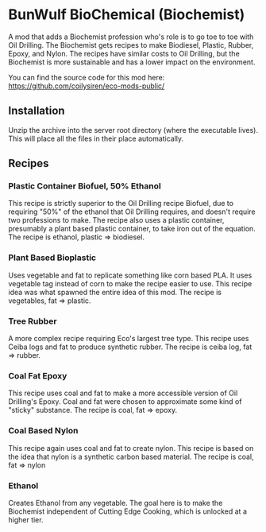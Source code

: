 # BunWulf BioChemical (Biochemist)

A mod that adds a Biochemist profession who's role is to go toe to toe with Oil Drilling. The Biochemist gets recipes to make Biodiesel, Plastic, Rubber, Epoxy, and Nylon. The recipes have similar costs to Oil Drilling, but the Biochemist is more sustainable and has a lower impact on the environment.

You can find the source code for this mod here: https://github.com/coilysiren/eco-mods-public/

## Installation

Unzip the archive into the server root directory (where the executable lives). This will place all the files in their place automatically.

## Recipes

### Plastic Container Biofuel, 50% Ethanol

This recipe is strictly superior to the Oil Drilling recipe Biofuel, due to requiring "50%" of the ethanol that Oil Drilling requires, and doesn't require two professions to make. The recipe also uses a plastic container, presumably a plant based plastic container, to take iron out of the equation. The recipe is ethanol, plastic => biodiesel.

### Plant Based Bioplastic

Uses vegetable and fat to replicate something like corn based PLA. It uses vegetable tag instead of corn to make the recipe easier to use. This recipe idea was what spawned the entire idea of this mod. The recipe is vegetables, fat => plastic.

### Tree Rubber

A more complex recipe requiring Eco's largest tree type. This recipe uses Ceiba logs and fat to produce synthetic rubber. The recipe is ceiba log, fat => rubber.

### Coal Fat Epoxy

This recipe uses coal and fat to make a more accessible version of Oil Drilling's Epoxy. Coal and fat were chosen to approximate some kind of "sticky" substance. The recipe is coal, fat => epoxy.

### Coal Based Nylon

This recipe again uses coal and fat to create nylon. This recipe is based on the idea that nylon is a synthetic carbon based material. The recipe is coal, fat => nylon

### Ethanol

Creates Ethanol from any vegetable. The goal here is to make the Biochemist independent of Cutting Edge Cooking, which is unlocked at a higher tier.
